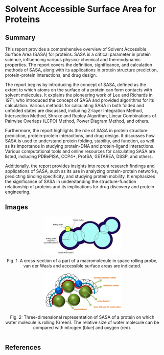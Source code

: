 # Solvent Accessible Surface Area for Proteins

## Summary

This report provides a comprehensive overview of Solvent Accessible Surface Area (SASA) for proteins. SASA is a critical parameter in protein science, influencing various physico-chemical and thermodynamic properties. The report covers the definition, significance, and calculation methods of SASA, along with its applications in protein structure prediction, protein-protein interactions, and drug design.

The report begins by introducing the concept of SASA, defined as the extent to which atoms on the surface of a protein can form contacts with solvent molecules. It explains the pioneering work of Lee and Richards in 1971, who introduced the concept of SASA and provided algorithms for its calculation. Various methods for calculating SASA in both folded and unfolded states are discussed, including Z-layer Integration Method, Intersection Method, Shrake and Rupley Algorithm, Linear Combinations of Pairwise Overlaps (LCPO) Method, Power Diagram Method, and others.

Furthermore, the report highlights the role of SASA in protein structure prediction, protein-protein interactions, and drug design. It discusses how SASA is used to understand protein folding, stability, and function, as well as its importance in studying protein-DNA and protein-ligand interactions. Various computational tools and online resources for calculating SASA are listed, including PDBePISA, CCP4*, ProtSA, GETAREA, DSSP, and others.

Additionally, the report provides insights into recent research findings and applications of SASA, such as its use in analyzing protein-protein networks, predicting binding specificity, and studying protein mobility. It emphasizes the significance of SASA in understanding the structure-function relationship of proteins and its implications for drug discovery and protein engineering.

## Images

<div style="display: flex; flex-direction: column; align-items: center;">
  <img src="fig1.jpeg" alt="Cross-section of a macromolecule" style="width:50%;">
  <p style="text-align:center;">Fig. 1: A cross-section of a part of a macromolecule in space rolling probe, van der Waals and accessible surface areas are indicated.</p>
</div>

<div style="display: flex; flex-direction: column; align-items: center;">
  <img src="fig2.png" alt="Three-dimensional representation of SASA" style="width:50%;">
  <p style="text-align:center;">Fig. 2: Three-dimensional representation of SASA of a protein on which water molecule is rolling (Green). The relative size of water molecule can be compared with nitrogen (blue) and oxygen (red).</p>
</div>


## References



